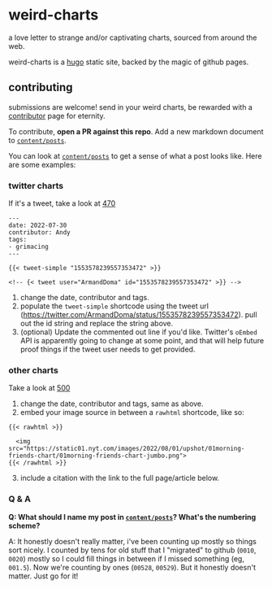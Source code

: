 # weird-charts
a love letter to strange and/or captivating charts, sourced from around the web.

weird-charts is a [hugo](https://gohugo.io/) static site, backed by the magic of github pages.  

## contributing
submissions are welcome!  send in your weird charts, be rewarded with a [contributor](https://weirdcharts.com/contributor/) page for eternity. 

To contribute, **open a PR against this repo**.  Add a new markdown document to [`content/posts`](https://github.com/almartin82/weird-charts/tree/main/content/posts).

You can look at [`content/posts`](https://github.com/almartin82/weird-charts/tree/main/content/posts) to get a sense of what a post looks like. Here are some examples:

### twitter charts
If it's a tweet, take a look at [470](https://raw.githubusercontent.com/almartin82/weird-charts/main/content/posts/00470.md)

```
---
date: 2022-07-30
contributor: Andy
tags:
- grimacing
---

{{< tweet-simple "1553578239557353472" >}}

<!-- {< tweet user="ArmandDoma" id="1553578239557353472" >}} -->

```

1. change the date, contributor and tags.
2. populate the `tweet-simple` shortcode using the tweet url (https://twitter.com/ArmandDoma/status/1553578239557353472). pull out the id string and replace the string above.  
3. (optional) Update the commented out line if you'd like.  Twitter's `oEmbed` API is apparently going to change at some point, and that will help future proof things if the tweet user needs to get provided.

### other charts

Take a look at [500](https://raw.githubusercontent.com/almartin82/weird-charts/main/content/posts/00500.md)

1. change the date, contributor and tags, same as above.
2. embed your image source in between a `rawhtml` shortcode, like so:

```
{{< rawhtml >}}

  <img src="https://static01.nyt.com/images/2022/08/01/upshot/01morning-friends-chart/01morning-friends-chart-jumbo.png">
{{< /rawhtml >}}
```

3. include a citation with the link to the full page/article below.

### Q & A

**Q: What should I name my post in [`content/posts`](https://github.com/almartin82/weird-charts/tree/main/content/posts)?  What's the numbering scheme?**

A: It honestly doesn't really matter, i've been counting up mostly so things sort nicely.  I counted by tens for old stuff that I "migrated" to github (`0010`, `0020`) mostly so I could fill things in between if I missed something (eg, `001.5`).  Now we're counting by ones (`00528`, `00529`).  But it honestly doesn't matter.  Just go for it!